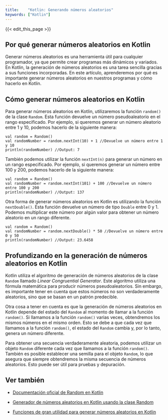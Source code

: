 ```yaml
---
title:    "Kotlin: Generando números aleatorios"
keywords: ["Kotlin"]
---
```


{{< edit_this_page >}}

## Por qué generar números aleatorios en Kotlin

Generar números aleatorios es una herramienta útil para cualquier programador, ya que permite crear programas más dinámicos y variados. En Kotlin, la generación de números aleatorios es una tarea sencilla gracias a sus funciones incorporadas. En este artículo, aprenderemos por qué es importante generar números aleatorios en nuestros programas y cómo hacerlo en Kotlin.

## Cómo generar números aleatorios en Kotlin

Para generar números aleatorios en Kotlin, utilizaremos la función `random()` de la clase `Random`. Esta función devuelve un número pseudoaleatorio en el rango especificado. Por ejemplo, si queremos generar un número aleatorio entre 1 y 10, podemos hacerlo de la siguiente manera:

```
val random = Random()
val randomNumber = random.nextInt(10) + 1 //Devuelve un número entre 1 y 10
println(randomNumber) //Output: 7
```

También podemos utilizar la función `nextInt(n)` para generar un número en un rango especificado. Por ejemplo, si queremos generar un número entre 100 y 200, podemos hacerlo de la siguiente manera:

```
val random = Random()
val randomNumber = random.nextInt(101) + 100 //Devuelve un número entre 100 y 200
println(randomNumber) //Output: 137
```

Otra forma de generar números aleatorios en Kotlin es utilizando la función `nextDouble()`. Esta función devuelve un número de tipo `Double` entre 0 y 1. Podemos multiplicar este número por algún valor para obtener un número aleatorio en un rango diferente.

```
val random = Random()
val randomNumber = random.nextDouble() * 50 //Devuelve un número entre 0 y 50
println(randomNumber) //Output: 23.6458
```

## Profundizando en la generación de números aleatorios en Kotlin

Kotlin utiliza el algoritmo de generación de números aleatorios de la clase `Random` llamado *Linear Congruential Generator*. Este algoritmo utiliza una fórmula matemática para producir números pseudoaleatorios. Sin embargo, es importante tener en cuenta que estos números no son verdaderamente aleatorios, sino que se basan en un patrón predecible.

Otra cosa a tener en cuenta es que la generación de números aleatorios en Kotlin depende del estado del `Random` al momento de llamar a la función `random()`. Si llamamos a la función `random()` varias veces, obtendremos los mismos números en el mismo orden. Esto se debe a que cada vez que llamamos a la función `random()`, el estado del `Random` cambia y, por lo tanto, genera un número diferente.

Para obtener una secuencia verdaderamente aleatoria, podemos utilizar un objeto `Random` diferente cada vez que llamamos a la función `random()`. También es posible establecer una semilla para el objeto `Random`, lo que asegura que siempre obtendremos la misma secuencia de números aleatorios. Esto puede ser útil para pruebas y depuración.

## Ver también

- [Documentación oficial de Random en Kotlin](https://kotlinlang.org/api/latest/jvm/stdlib/kotlin.random/-random/)

- [Generador de números aleatorios en Kotlin usando la clase Random](https://www.baeldung.com/kotlin/random)

- [Funciones de gran utilidad para generar números aleatorios en Kotlin](https://medium.com/jetbrains/quick-and-simple-functions-for-random-data-generation-in-kotlin-def9b67f4b17)
